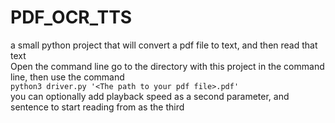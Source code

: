 # PDF_OCR_TTS
a small python project that will convert a pdf file to text, and then read that text<br>
Open the command line go to the directory with this project in the command line, then use the command<br>
```python3 driver.py '<The path to your pdf file>.pdf'```<br>
you can optionally add playback speed as a second parameter, and sentence to start reading from as the third
